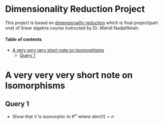 # Dimensionality Reduction Project

This project is based on [dimensionality reduction](https://github.com/alirezadoostimehr/dimensionality-reduction/blob/main/LinearAlgebra.pdf) which is final project(part one) of linear algebra course instructed by Dr. Mehdi Nadjafikhah.


#### Table of contents

* [A very very very short note on Isomorphisms](#a-very-very-very-short-note-on-isomorphisms)
  * [Query 1](#query-1)

# A very very very short note on Isomorphisms

## Query 1

 - Show that $V$ is isomorphic to $K^n$ where $dim(V) = n$